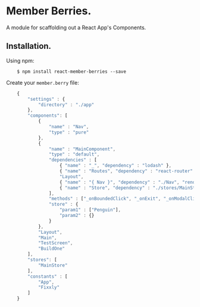 # Member Berries.

A module for scaffolding out a React App's Components.

## Installation.

Using npm:
```shell
	$ npm install react-member-berries --save
```

Create your `member.berry` file:
```js
	{
		"settings" : {
			"directory" : "./app"
		},
		"components": [
			{
				"name" : "Nav",
				"type" : "pure"
			},
			{
				"name" : "MainComponent",
				"type" : "default",
				"dependencies" : [
					{ "name" : "_", "dependency" : "lodash" },
					{ "name" : "Routes", "dependency" : "react-router" },
					"Layout",
					{ "name" : "{ Nav }", "dependency" : "./Nav", "render" : true },
					{ "name" : "Store", "dependency" : "./stores/MainStore.js" }
				],
				"methods" : ["_onBoundedClick", "_onExit", "_onModalClick"],
				"store" : {
					"param1" : ["Penguin"],
					"param2" : {}
				}
			},
			"Layout",
			"Main",
			"TestScreen",
			"BuildOne"
		],
		"stores": [
			"MainStore"
		],
		"constants" : [
			"App",
			"Fixxly"
		]
	}
```